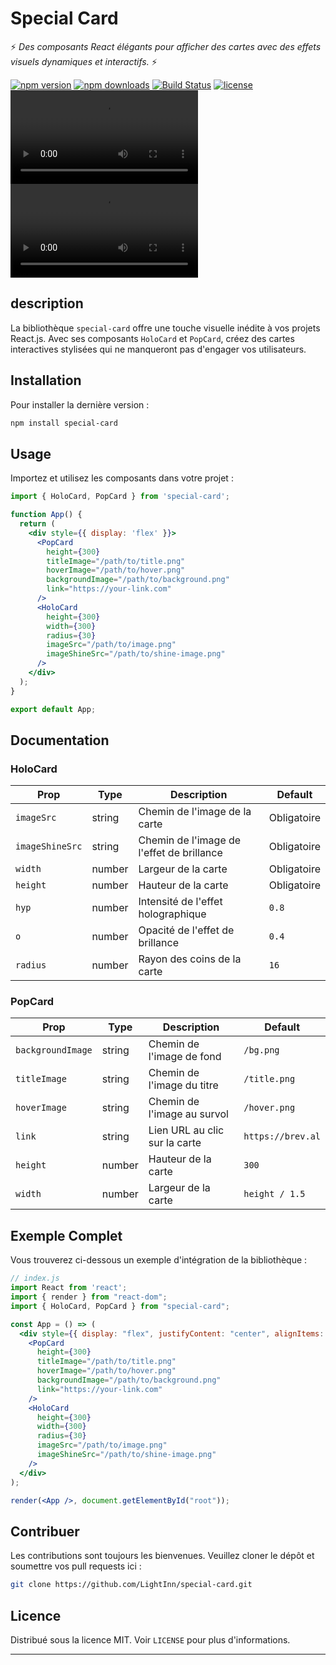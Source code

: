 # Special Card

⚡ *Des composants React élégants pour afficher des cartes avec des effets visuels dynamiques et interactifs.* ⚡

[![npm version](https://img.shields.io/npm/v/special-card.svg?style=flat)](https://www.npmjs.com/package/special-card)
[![npm downloads](https://img.shields.io/npm/dm/special-card.svg?style=flat)](https://www.npmjs.com/package/special-card)
[![Build Status](https://img.shields.io/travis/LightInn/special-card/master.svg?style=flat)](https://travis-ci.org/LightInn/special-card)
[![license](https://img.shields.io/github/license/LightInn/special-card.svg?style=flat)](https://github.com/LightInn/special-card/blob/master/LICENSE) 
![Special Card Holo](/public/Capture%20vidéo%20du%2008-11-2023%2014:30:12.webm "HoloCard Effet")
![Special Card Pop](/public/Capture%20vidéo%20du%2008-11-2023%2014:34:15.webm "PopCard Effet")


## description

La bibliothèque `special-card` offre une touche visuelle inédite à vos projets React.js. Avec ses composants `HoloCard` et `PopCard`, créez des cartes interactives stylisées qui ne manqueront pas d'engager vos utilisateurs.

## Installation

Pour installer la dernière version :

```sh
npm install special-card
```

## Usage

Importez et utilisez les composants dans votre projet :

```jsx
import { HoloCard, PopCard } from 'special-card';

function App() {
  return (
    <div style={{ display: 'flex' }}>
      <PopCard 
        height={300}
        titleImage="/path/to/title.png"
        hoverImage="/path/to/hover.png"
        backgroundImage="/path/to/background.png"
        link="https://your-link.com"
      />
      <HoloCard
        height={300}
        width={300}
        radius={30}
        imageSrc="/path/to/image.png"
        imageShineSrc="/path/to/shine-image.png"
      />
    </div>
  );
}

export default App;
```

## Documentation

### HoloCard

| Prop           | Type   | Description                              | Default       |
| -------------- | ------ | ---------------------------------------- | ------------- |
| `imageSrc`     | string | Chemin de l'image de la carte            | Obligatoire   |
| `imageShineSrc`| string | Chemin de l'image de l'effet de brillance| Obligatoire   |
| `width`        | number | Largeur de la carte                      | Obligatoire   |
| `height`       | number | Hauteur de la carte                      | Obligatoire   |
| `hyp`          | number | Intensité de l'effet holographique       | `0.8`         |
| `o`            | number | Opacité de l'effet de brillance          | `0.4`         |
| `radius`       | number | Rayon des coins de la carte              | `16`          |

### PopCard

| Prop             | Type   | Description                          | Default         |
| ---------------- | ------ | ------------------------------------ | --------------- |
| `backgroundImage`| string | Chemin de l'image de fond            | `/bg.png`       |
| `titleImage`     | string | Chemin de l'image du titre           | `/title.png`    |
| `hoverImage`     | string | Chemin de l'image au survol          | `/hover.png`    |
| `link`           | string | Lien URL au clic sur la carte        | `https://brev.al`|
| `height`         | number | Hauteur de la carte                  | `300`           |
| `width`          | number | Largeur de la carte                  | `height / 1.5`  |

## Exemple Complet

Vous trouverez ci-dessous un exemple d'intégration de la bibliothèque :

```jsx
// index.js
import React from 'react';
import { render } from "react-dom";
import { HoloCard, PopCard } from "special-card";

const App = () => (
  <div style={{ display: "flex", justifyContent: "center", alignItems: "center" }}>
    <PopCard 
      height={300} 
      titleImage="/path/to/title.png"
      hoverImage="/path/to/hover.png"
      backgroundImage="/path/to/background.png"
      link="https://your-link.com"
    />
    <HoloCard
      height={300}
      width={300}
      radius={30}
      imageSrc="/path/to/image.png"
      imageShineSrc="/path/to/shine-image.png"
    />
  </div>
);

render(<App />, document.getElementById("root"));
```

## Contribuer

Les contributions sont toujours les bienvenues. Veuillez cloner le dépôt et soumettre vos pull requests ici :

```sh
git clone https://github.com/LightInn/special-card.git
```

## Licence

Distribué sous la licence MIT. Voir `LICENSE` pour plus d'informations.

---
